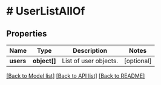 # # UserListAllOf

## Properties

Name | Type | Description | Notes
------------ | ------------- | ------------- | -------------
**users** | **object[]** | List of user objects. | [optional] 

[[Back to Model list]](../../README.md#documentation-for-models) [[Back to API list]](../../README.md#documentation-for-api-endpoints) [[Back to README]](../../README.md)


